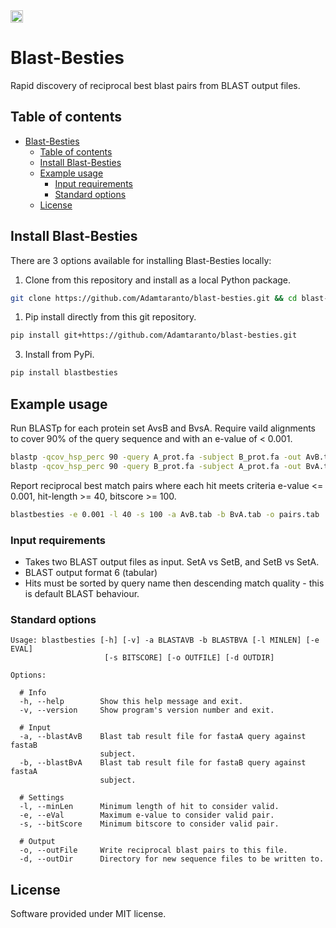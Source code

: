 <a href="https://opensource.org/licenses/MIT">
<img src="https://img.shields.io/badge/License-MIT-yellow.svg" align="left" height="20"/>
</a> 
<br clear="left"/>


# Blast-Besties

Rapid discovery of reciprocal best blast pairs from BLAST output files.  


## Table of contents
- [Blast-Besties](#blast-besties)
  - [Table of contents](#table-of-contents)
  - [Install Blast-Besties](#install-blast-besties)
  - [Example usage](#example-usage)
    - [Input requirements](#input-requirements)
    - [Standard options](#standard-options)
  - [License](#license)

## Install Blast-Besties

There are 3 options available for installing Blast-Besties locally:

1) Clone from this repository and install as a local Python package.

```bash
git clone https://github.com/Adamtaranto/blast-besties.git && cd blast-besties && pip install -e .
```

1) Pip install directly from this git repository.

```bash
pip install git+https://github.com/Adamtaranto/blast-besties.git
```

3) Install from PyPi.

```bash
pip install blastbesties
```

## Example usage

Run BLASTp for each protein set AvsB and BvsA.
Require vaild alignments to cover 90% of the query sequence and with an e-value of < 0.001.

```bash
blastp -qcov_hsp_perc 90 -query A_prot.fa -subject B_prot.fa -out AvB.tab -evalue 0.001 -outfmt 6 -use_sw_tback
blastp -qcov_hsp_perc 90 -query B_prot.fa -subject A_prot.fa -out BvA.tab -evalue 0.001 -outfmt 6 -use_sw_tback
```

Report reciprocal best match pairs where each hit meets criteria e-value 
<= 0.001, hit-length >= 40, bitscore >= 100.  

```bash
blastbesties -e 0.001 -l 40 -s 100 -a AvB.tab -b BvA.tab -o pairs.tab
```

### Input requirements

  - Takes two BLAST output files as input. SetA vs SetB, and SetB vs SetA.
  - BLAST output format 6 (tabular)
  - Hits must be sorted by query name then descending match quality - this is default BLAST behaviour.

### Standard options

```
Usage: blastbesties [-h] [-v] -a BLASTAVB -b BLASTBVA [-l MINLEN] [-e EVAL]
                     [-s BITSCORE] [-o OUTFILE] [-d OUTDIR]

Options:

  # Info
  -h, --help        Show this help message and exit.
  -v, --version     Show program's version number and exit.
  
  # Input 
  -a, --blastAvB    Blast tab result file for fastaA query against fastaB
                    subject.
  -b, --blastBvA    Blast tab result file for fastaB query against fastaA
                    subject.
  
  # Settings
  -l, --minLen      Minimum length of hit to consider valid.
  -e, --eVal        Maximum e-value to consider valid pair.
  -s, --bitScore    Minimum bitscore to consider valid pair.

  # Output
  -o, --outFile     Write reciprocal blast pairs to this file.
  -d, --outDir      Directory for new sequence files to be written to.
```

## License

Software provided under MIT license.

